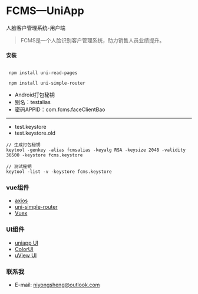 # FCMS—UniApp
人脸客户管理系统-用户端
> FCMS是一个人脸识别客户管理系统，助力销售人员业绩提升。

#### 安装
```shell

 npm install uni-read-pages
 
 npm install uni-simple-router
```

* Android打包秘钥
* 别名：testalias
* 密码APPID：com.fcms.faceClientBao
---
* test.keystore
* test.keystore.old
```
// 生成打包秘钥
keytool -genkey -alias fcmsalias -keyalg RSA -keysize 2048 -validity 36500 -keystore fcms.keystore

// 测试秘钥
keytool -list -v -keystore fcms.keystore
```

### vue组件

+ [axios](http://www.axios-js.com/)
+ [uni-simple-router](https://github.com/SilurianYang/uni-simple-router)
+ [Vuex](https://vuex.vuejs.org/zh/guide/)


### UI组件
+ [uniapp UI](https://github.com/dcloudio/uni-app)
+ [ColorUI](https://github.com/weilanwl/ColorUI)
+ [uView UI](https://github.com/YanxinNet/uView)


### 联系我
+ E-mail: niyongsheng@outlook.com
